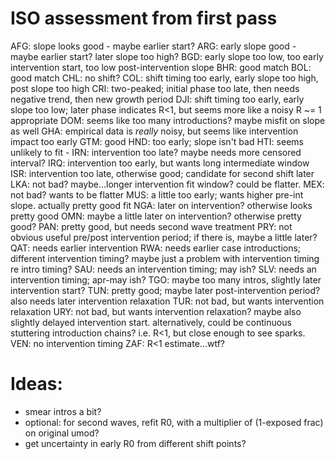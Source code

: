 # ISO assessment from first pass

AFG: slope looks good - maybe earlier start?
ARG: early slope good - maybe earlier start? later slope too high?
BGD: early slope too low, too early intervention start, too low post-intervention slope
BHR: good match
BOL: good match
CHL: no shift?
COL: shift timing too early, early slope too high, post slope too high
CRI: two-peaked; initial phase too late, then needs negative trend, then new growth period
DJI: shift timing too early, early slope too low; later phase indicates R<1, but seems more like a noisy R ~= 1 appropriate
DOM: seems like too many introductions? maybe misfit on slope as well
GHA: empirical data is *really* noisy, but seems like intervention impact too early
GTM: good
HND: too early; slope isn't bad
HTI: seems unlikely to fit -
IRN: intervention too late? maybe needs more censored interval?
IRQ: intervention too early, but wants long intermediate window
ISR: intervention too late, otherwise good; candidate for second shift later
LKA: not bad? maybe...longer intervention fit window? could be flatter.
MEX: not bad? wants to be flatter
MUS: a little too early; wants higher pre-int slope. actually pretty good fit
NGA: later on intervention? otherwise looks pretty good
OMN: maybe a little later on intervention? otherwise pretty good?
PAN: pretty good, but needs second wave treatment
PRY: not obvious useful pre/post intervention period; if there is, maybe a little later?
QAT: needs earlier intervention
RWA: needs earlier case introductions; different intervention timing? maybe just a problem with intervention timing re intro timing?
SAU: needs an intervention timing; may ish?
SLV: needs an intervention timing; apr-may ish?
TGO: maybe too many intros, slightly later intervention start?
TUN: pretty good; maybe later post-intervention period? also needs later intervention relaxation
TUR: not bad, but wants intervention relaxation
URY: not bad, but wants intervention relaxation? maybe also slightly delayed intervention start. alternatively, could be continuous stuttering introduction chains? i.e. R<1, but close enough to see sparks.
VEN: no intervention timing
ZAF: R<1 estimate...wtf?

# Ideas:

 - smear intros a bit?
 - optional: for second waves, refit R0, with a multiplier of (1-exposed frac) on original umod?
 - get uncertainty in early R0 from different shift points?